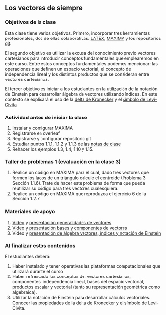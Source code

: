 ## Los vectores de siempre
### Objetivos de la clase

Esta clase tiene varios objetivos. Primero, incorporar tres herramientas profesionales, dos de ellas colaborativas. [LATEX](https://en.wikipedia.org/wiki/LaTeX), [MAXIMA](https://en.wikipedia.org/wiki/Maxima_(software)) y los repositorios [git](http://github.com/).

El segundo objetivo es utilizar la excusa del conocimiento previo vectores cartesianos para introducir conceptos fundamentales que emplearemos en este curso. Entre estos conceptos fundamentales podemos mencionar: las operaciones que definen un espacio vectorial, el concepto de independencia lineal y los distintos productos que se consideran entre vectores cartesianos.

El tercer objetivo es iniciar a los estudiantes en la utilización de la notación de Einstein para desarrollar álgebra de vectores utilizando índices. En este contexto se explicará el uso de la [delta de Kronecker](https://en.wikipedia.org/wiki/Kronecker_delta) y el [símbolo de Levi-Civita](https://en.wikipedia.org/wiki/Levi-Civita_symbol)

### Actividad antes de iniciar la clase
1. Instalar y configurar MAXIMA
2. Registrarse en overleaf
3. Registrarse y configurar repositorio git
4. Estudiar puntos 1.1.1, 1.1.2 y 1.1.3 de las [notas de clase](https://github.com/nunezluis/MisCursos/blob/main/MisMateriales/LibrosCapitulos/VolumenUNOshort.pdf)
5. Rehacer los ejemplos 1.3, 1.4, 1.10 y 1.15.

### Taller de problemas 1 (evaluación en la clase 3)
1. Realice un código en MAXIMA para el cual, dado tres vectores que formen los lados de un triángulo calcule el centroide (Problema 3 Sección 1.1.6). Trate de hacer este problema de forma que pueda reutilizar su código para tres vectores cualesquiera.
2. Realice un código en MAXIMA que reproduzca el ejercicio 6 de la Sección 1.2.7

### Materiales de apoyo
1. [Video](https://youtu.be/2LhoaImegV4) y [presentación generalidades de vectores](https://github.com/nunezluis/MisCursos/blob/main/MisMateriales/Presentaciones/1_1Vectores.pdf)
2. [Video](https://youtu.be/WNMyW9gKutU) y [presentación bases y componentes de vectores](https://github.com/nunezluis/MisCursos/blob/main/MisMateriales/Presentaciones/1_2BaseCompon.pdf)
3. Video y [presentación de álgebra vectores, índices y notación de Einstein](https://github.com/nunezluis/MisCursos/blob/main/MisMateriales/Presentaciones/1_3VectoresIndices.pdf)

### Al finalizar estos contenidos
El estudiantes deberá:
1. Haber instalado y tener operativas las plataformas computacionales que utilizará durante el curso
2. Haber refrescado los conceptos de: vectores cartesianos, componentes, independencia lineal, bases del espacio vectorial, productos escalar y vectorial (tanto su representación geométrica como algebraica).
3. Utilizar la notación de Einstein para desarrollar cálculos vectoriales. Conocer las propiedades de la delta de Kronecker y el símbolo de Levi-Civita.
